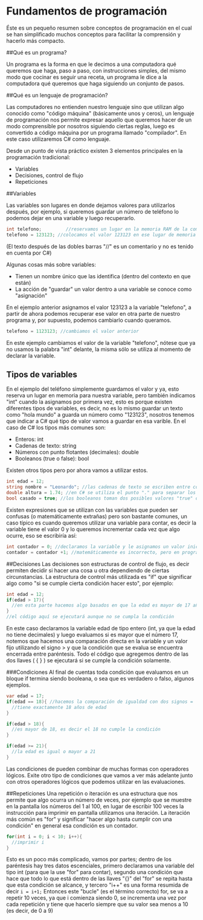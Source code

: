 # Fundamentos de programación

Éste es un pequeño resumen sobre conceptos de programación en el cual se han simplificado muchos conceptos para facilitar la comprensión y hacerlo más compacto.

##Qué es un programa?

Un programa es la forma en que le decimos a una computadora qué queremos que haga, paso a paso, con instrucciones simples, del mismo modo que cocinar es seguir una receta, un programa le dice a la computadora qué queremos que haga siguiendo un conjunto de pasos.

##Qué es un lenguaje de programación?

Las computadores no entienden nuestro lenguaje sino que utilizan algo conocido como "código máquina" (básicamente unos y ceros), un lenguaje de programación nos permite expresar aquello que queremos hacer de un modo comprensible por nosotros siguiendo ciertas reglas, luego es convertido a código máquina por un programa llamado "compilador". 
En este caso utilizaremos C# como lenguaje.

Desde un punto de vista práctico existen 3 elementos principales en la programación tradicional:

- Variables
- Decisiones, control de flujo
- Repeticiones

##Variables

Las variables son lugares en donde dejamos valores para utilizarlos después, por ejemplo, si queremos guardar un número de teléfono lo podemos dejar en una variable y luego recuperarlo.
````csharp
int telefono;         //reservamos un lugar en la memoria RAM de la computadora y le llamamos "telefono"
telefono = 123123; //colocamos el valor 123123 en ese lugar de memoria
````
(El texto después de las dobles barras "//" es un comentario y no es tenido en cuenta por C#)

Algunas cosas más sobre variables:
- Tienen un nombre único que las identifica (dentro del contexto en que están)
- La acción de "guardar" un valor dentro a una variable se conoce como "asignación"

En el ejemplo anterior asignamos el valor 123123 a la variable "telefono", a partir de ahora podemos recuperar ese valor en otra parte de nuestro programa y, por supuesto, podemos cambiarlo cuando queramos.

````csharp
telefono = 1123123; //cambiamos el valor anterior
`````

En este ejemplo cambiamos el valor de la variable "telefono", nótese que ya no usamos la palabra "int" delante, la misma sólo se utiliza al momento de declarar la variable.

## Tipos de variables

En el ejemplo del teléfono simplemente guardamos el valor y ya, esto reserva un lugar en memoria para nuestra variable, pero también indicamos "int" cuando la asignamos por primera vez, esto es porque existen diferentes tipos de variables, es decir, no es lo mismo guardar un texto como "hola mundo" a guarda un número como "123123", nosotros tenemos que indicar a C# qué tipo de valor vamos a guardar en esa varible.
En el caso de C# los tipos más comunes son:

- Enteros: int
- Cadenas de texto: string
- Números con punto flotantes (decimales): double
- Booleanos (true o false): bool

Existen otros tipos pero por ahora vamos a utilizar estos.
````csharp
int edad = 12;
string nombre = "Leonardo"; //las cadenas de texto se escriben entre comillas dobles
double altura = 1.74; //en C# se utiliza el punto "." para separar los decimales
bool casado = true; //los booleanos toman dos posibles valores "true" o "false"
````
Existen expresiones que se utilizan con las variables que pueden ser confusas (o matemáticamente extrañas) pero son bastante comunes, un caso típico es cuando queremos utilizar una variable para contar, es decir la variable tiene el valor 0 y lo queremos incrementar cada vez que algo ocurre, eso se escribiría así:

````csharp
int contador = 0; //declaramos la variable y le asignamos un valor inicial
contador = contador +1; //matemáticamente es incorrecto, pero en programación es común decir "al valor que tenía antes sumar 1"
````

##Decisiones
Las decisiones son estructuras de control de flujo, es decir permiten decidir si hacer una cosa u otra dependiendo de ciertas circunstancias.
La estructura de control más utilizada es "if" que significar algo como "si se cumple cierta condición hacer esto", por ejemplo:

````csharp
int edad = 12;
if(edad > 17){
  //en esta parte hacemos algo basados en que la edad es mayor de 17 años
}
//el código aquí se ejecutará aunque no se cumpla la condición
````
En este caso declaramos la variable edad de tipo entero (int, ya que la edad no tiene decimales) y luego evaluamos si es mayor que el número 17, notemos que hacemos una comparación directa en la variable y un valor fijo utilizando el signo > y que la condición que se evalua se encuentra encerrada entre paréntesis.
Todo el código que agregemos dentro de las dos llaves ( { } ) se ejecutará si se cumple la condición solamente.

###Condiciones
Al final de cuentas toda condición que evaluamos en un bloque if termina siendo booleana, o sea que es verdadero o falso, algunos ejemplos.

````csharp
var edad = 17;
if(edad == 18){ //hacemos la comparación de igualdad con dos signos =
  //tiene exactamente 18 años de edad
}

if(edad > 18){
  //es mayor de 18, es decir el 18 no cumple la condición
}

if(edad >= 21){
  //la edad es igual o mayor a 21
}
````

Las condiciones de pueden combinar de muchas formas con operadores lógicos.
Exite otro tipo de condiciones que vamos a ver más adelante junto con otros operadores lógicos que podemos utilizar en las evaluaciones.

##Repeticiones
Una repetición o iteración es una estructura que nos permite que algo ocurra un número de veces, por ejemplo que se muestre en la pantalla los números del 1 al 100, en lugar de escribir 100 veces la instrucción para imprimir en pantalla utilizamos una iteración.
La iteración más común es "for" y significar "hacer algo hasta cumplir con una condición" en general esa condición es un contador.

````csharp
for(int i = 0; i < 10; i++){
  //imprimir i
}
````

Esto es un poco más complicado, vamos por partes; dentro de los paréntesis hay tres datos escenciales, primero declaramos una variable del tipo int (para que la use "for" para contar), segundo una condición que hace que todo lo que está dentro de las llaves "{}" del "for" se repita hasta que esta condición se alcance, y tercero "i++" es una forma resumida de decir ````i = i+1;````
Entonces este "bucle" (es el término correcto) for, se va a repetir 10 veces, ya que i comienza siendo 0, se incrementa una vez por cada repetición y tiene que hacerlo siempre que su valor sea menos a 10 (es decir, de 0 a 9)


